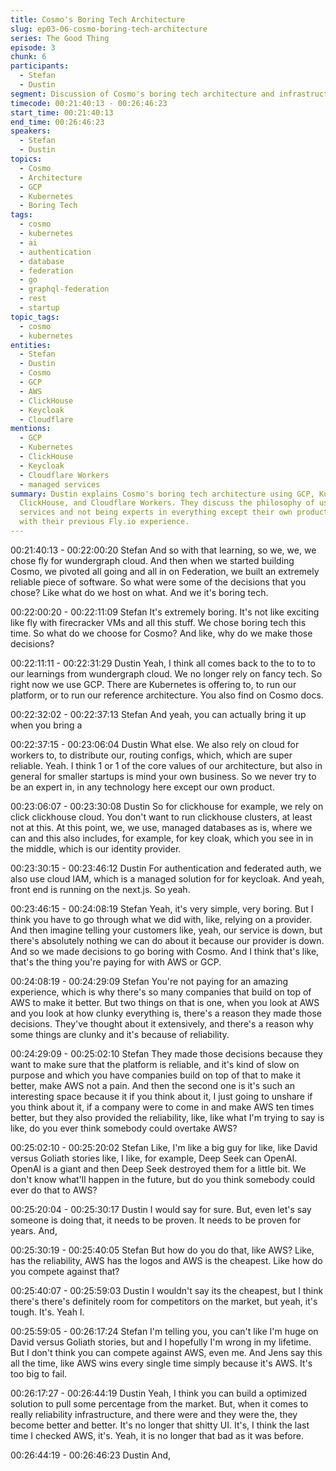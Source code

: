 ```yaml
---
title: Cosmo's Boring Tech Architecture
slug: ep03-06-cosmo-boring-tech-architecture
series: The Good Thing
episode: 3
chunk: 6
participants:
  - Stefan
  - Dustin
segment: Discussion of Cosmo's boring tech architecture and infrastructure choices
timecode: 00:21:40:13 - 00:26:46:23
start_time: 00:21:40:13
end_time: 00:26:46:23
speakers:
  - Stefan
  - Dustin
topics:
  - Cosmo
  - Architecture
  - GCP
  - Kubernetes
  - Boring Tech
tags:
  - cosmo
  - kubernetes
  - ai
  - authentication
  - database
  - federation
  - go
  - graphql-federation
  - rest
  - startup
topic_tags:
  - cosmo
  - kubernetes
entities:
  - Stefan
  - Dustin
  - Cosmo
  - GCP
  - AWS
  - ClickHouse
  - Keycloak
  - Cloudflare
mentions:
  - GCP
  - Kubernetes
  - ClickHouse
  - Keycloak
  - Cloudflare Workers
  - managed services
summary: Dustin explains Cosmo's boring tech architecture using GCP, Kubernetes, managed
  ClickHouse, and Cloudflare Workers. They discuss the philosophy of using managed
  services and not being experts in everything except their own product, contrasting
  with their previous Fly.io experience.
---
```


00:21:40:13 - 00:22:00:20
Stefan
And so with that learning, so we, we, we chose fly for wundergraph cloud. And then when we
started building Cosmo, we pivoted all going and all in on Federation, we built an extremely
reliable piece of software. So what were some of the decisions that you chose? Like what do we
host on what. And we it's boring tech.

00:22:00:20 - 00:22:11:09
Stefan
It's extremely boring. It's not like exciting like fly with firecracker VMs and all this stuff. We chose
boring tech this time. So what do we choose for Cosmo? And like, why do we make those
decisions?

00:22:11:11 - 00:22:31:29
Dustin
Yeah, I think all comes back to the to to to our learnings from wundergraph cloud. We no longer
rely on fancy tech. So right now we use GCP. There are Kubernetes is offering to, to run our
platform, or to run our reference architecture. You also find on Cosmo docs.

00:22:32:02 - 00:22:37:13
Stefan
And yeah, you can actually bring it up when you bring a

00:22:37:15 - 00:23:06:04
Dustin
What else. We also rely on cloud for workers to, to distribute our, routing configs, which, which
are super reliable. Yeah. I think 1 or 1 of the core values of our architecture, but also in general
for smaller startups is mind your own business. So we never try to be an expert in, in any
technology here except our own product.

00:23:06:07 - 00:23:30:08
Dustin
So for clickhouse for example, we rely on click clickhouse cloud. You don't want to run
clickhouse clusters, at least not at this. At this point, we, we use, managed databases as is,
where we can and this also includes, for example, for key cloak, which you see in in the middle,
which is our identity provider.

00:23:30:15 - 00:23:46:12
Dustin
For authentication and federated auth, we also use cloud IAM, which is a managed solution for
for keycloak. And yeah, front end is running on the next.js. So yeah.

00:23:46:15 - 00:24:08:19
Stefan
Yeah, it's very simple, very boring. But I think you have to go through what we did with, like,
relying on a provider. And then imagine telling your customers like, yeah, our service is down,
but there's absolutely nothing we can do about it because our provider is down. And so we
made decisions to go boring with Cosmo. And I think that's like, that's the thing you're paying for
with AWS or GCP.

00:24:08:19 - 00:24:29:09
Stefan
You're not paying for an amazing experience, which is why there's so many companies that
build on top of AWS to make it better. But two things on that is one, when you look at AWS and
you look at how clunky everything is, there's a reason they made those decisions. They've
thought about it extensively, and there's a reason why some things are clunky and it's because
of reliability.

00:24:29:09 - 00:25:02:10
Stefan
They made those decisions because they want to make sure that the platform is reliable, and
it's kind of slow on purpose and which you have companies build on top of that to make it better,
make AWS not a pain. And then the second one is it's such an interesting space because it if
you think about it, I just going to unshare if you think about it, if a company were to come in and
make AWS ten times better, but they also provided the reliability, like, like what I'm trying to say
is like, do you ever think somebody could overtake AWS?

00:25:02:10 - 00:25:20:02
Stefan
Like, I'm like a big guy for like, like David versus Goliath stories like, I like, for example, Deep
Seek can OpenAI. OpenAI is a giant and then Deep Seek destroyed them for a little bit. We
don't know what'll happen in the future, but do you think somebody could ever do that to AWS?

00:25:20:04 - 00:25:30:17
Dustin
I would say for sure. But, even let's say someone is doing that, it needs to be proven. It needs to
be proven for years. And,

00:25:30:19 - 00:25:40:05
Stefan
But how do you do that, like AWS? Like, has the reliability, AWS has the logos and AWS is the
cheapest. Like how do you compete against that?

00:25:40:07 - 00:25:59:03
Dustin
I wouldn't say its the cheapest, but I think there's there's definitely room for competitors on the
market, but yeah, it's tough. It's. Yeah I.

00:25:59:05 - 00:26:17:24
Stefan
I'm telling you, you can't like I'm huge on David versus Goliath stories, but and I hopefully I'm
wrong in my lifetime. But I don't think you can compete against AWS, even me. And Jens say
this all the time, like AWS wins every single time simply because it's AWS. It's too big to fail.

00:26:17:27 - 00:26:44:19
Dustin
Yeah, I think you can build a optimized solution to pull some percentage from the market. But,
when it comes to really reliability infrastructure, and there were and they were the, they become
better and better. It's no longer that shitty UI. It's, I think the last time I checked AWS, it's. Yeah,
it is no longer that bad as it was before.

00:26:44:19 - 00:26:46:23
Dustin
And, 